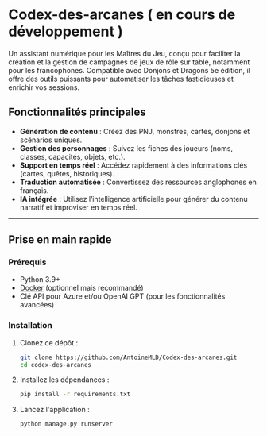 # Codex-des-arcanes ( en cours de développement )
Un assistant numérique pour les Maîtres du Jeu, conçu pour faciliter la création et la gestion de campagnes de jeux de rôle sur table, notamment pour les francophones. Compatible avec Donjons et Dragons 5e édition, il offre des outils puissants pour automatiser les tâches fastidieuses et enrichir vos sessions.

## Fonctionnalités principales
- **Génération de contenu** : Créez des PNJ, monstres, cartes, donjons et scénarios uniques.
- **Gestion des personnages** : Suivez les fiches des joueurs (noms, classes, capacités, objets, etc.).
- **Support en temps réel** : Accédez rapidement à des informations clés (cartes, quêtes, historiques).
- **Traduction automatisée** : Convertissez des ressources anglophones en français.
- **IA intégrée** : Utilisez l’intelligence artificielle pour générer du contenu narratif et improviser en temps réel.

---

## Prise en main rapide

### **Prérequis**
- Python 3.9+
- [Docker](https://www.docker.com/) (optionnel mais recommandé)
- Clé API pour Azure et/ou OpenAI GPT (pour les fonctionnalités avancées)

### **Installation**
1. Clonez ce dépôt :
   ```bash
   git clone https://github.com/AntoineMLD/Codex-des-arcanes.git
   cd codex-des-arcanes
   ```

2. Installez les dépendances :
   ```bash
   pip install -r requirements.txt
   ```

3. Lancez l'application :
   ``` bash
   python manage.py runserver
   ```


